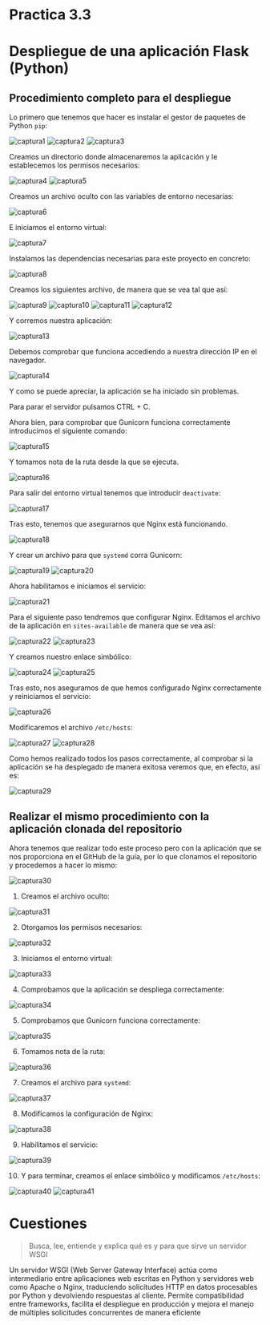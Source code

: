 # Practica 3.3
# Despliegue de una aplicación Flask (Python)

## Procedimiento completo para el despliegue

Lo primero que tenemos que hacer es instalar el gestor de paquetes de Python `pip`:

![captura1](assets/images/1.PNG)
![captura2](assets/images/2.PNG)
![captura3](assets/images/3.PNG)

Creamos un directorio donde almacenaremos la aplicación y le establecemos los permisos necesarios:

![captura4](assets/images/4.PNG)
![captura5](assets/images/5.PNG)

Creamos un archivo oculto con las variables de entorno necesarias:

![captura6](assets/images/6.PNG)

E iniciamos el entorno virtual:

![captura7](assets/images/7.PNG)

Instalamos las dependencias necesarias para este proyecto en concreto:

![captura8](assets/images/8.PNG)

Creamos los siguientes archivo, de manera que se vea tal que así:

![captura9](assets/images/9.PNG)
![captura10](assets/images/10.PNG)
![captura11](assets/images/11.PNG)
![captura12](assets/images/12.PNG)

Y corremos nuestra aplicación:

![captura13](assets/images/13.PNG)

Debemos comprobar que funciona accediendo a nuestra dirección IP en el navegador.

![captura14](assets/images/14.PNG)

Y como se puede apreciar, la aplicación se ha iniciado sin problemas.

Para parar el servidor pulsamos CTRL + C.

Ahora bien, para comprobar que Gunicorn funciona correctamente introducimos el siguiente comando:

![captura15](assets/images/15.PNG)

Y tomamos nota de la ruta desde la que se ejecuta.

![captura16](assets/images/16.PNG)

Para salir del entorno virtual tenemos que introducir `deactivate`:

![captura17](assets/images/17.PNG)

Tras esto, tenemos que asegurarnos que Nginx está funcionando.

![captura18](assets/images/18.PNG)

Y crear un archivo para que `systemd` corra Gunicorn:

![captura19](assets/images/19.PNG)
![captura20](assets/images/20.PNG)

Ahora habilitamos e iniciamos el servicio:

![captura21](assets/images/21.PNG)

Para el siguiente paso tendremos que configurar Nginx. Editamos el archivo de la aplicación en `sites-available` de manera que se vea así:

![captura22](assets/images/22.PNG)
![captura23](assets/images/26.PNG)

Y creamos nuestro enlace simbólico:

![captura24](assets/images/24.PNG)
![captura25](assets/images/25.PNG)

Tras esto, nos aseguramos de que hemos configurado Nginx correctamente y reiniciamos el servicio:

![captura26](assets/images/27.PNG)

Modificaremos el archivo `/etc/hosts`:

![captura27](assets/images/29.PNG)
![captura28](assets/images/28.PNG)

Como hemos realizado todos los pasos correctamente, al comprobar si la aplicación se ha desplegado de manera exitosa veremos que, en efecto, así es:

![captura29](assets/images/30.PNG)

## Realizar el mismo procedimiento con la aplicación clonada del repositorio

Ahora tenemos que realizar todo este proceso pero con la aplicación que se nos proporciona en el GitHub de la guía, por lo que clonamos el repositorio y procedemos a hacer lo mismo:

![captura30](assets/images/31.PNG)

1. Creamos el archivo oculto:

![captura31](assets/images/32.PNG)

2. Otorgamos los permisos necesarios:

![captura32](assets/images/33.PNG)

3. Iniciamos el entorno virtual:

![captura33](assets/images/35.PNG)

4. Comprobamos que la aplicación se despliega correctamente:

![captura34](assets/images/36.PNG)

5. Comprobamos que Gunicorn funciona correctamente:

![captura35](assets/images/37.PNG)

6. Tomamos nota de la ruta:

![captura36](assets/images/38.PNG)

7. Creamos el archivo para `systemd`:

![captura37](assets/images/41.PNG)

8. Modificamos la configuración de Nginx:

![captura38](assets/images/42.PNG)

9. Habilitamos el servicio:

![captura39](assets/images/43.PNG)

10. Y para terminar, creamos el enlace simbólico y modificamos `/etc/hosts`:

![captura40](assets/images/44.PNG)
![captura41](assets/images/45.PNG)

# Cuestiones

>Busca, lee, entiende y explica qué es y para que sirve un servidor WSGI

Un servidor WSGI (Web Server Gateway Interface) actúa como intermediario entre aplicaciones web escritas en Python y servidores web como Apache o Nginx, traduciendo solicitudes HTTP en datos procesables por Python y devolviendo respuestas al cliente. Permite compatibilidad entre frameworks, facilita el despliegue en producción y mejora el manejo de múltiples solicitudes concurrentes de manera eficiente